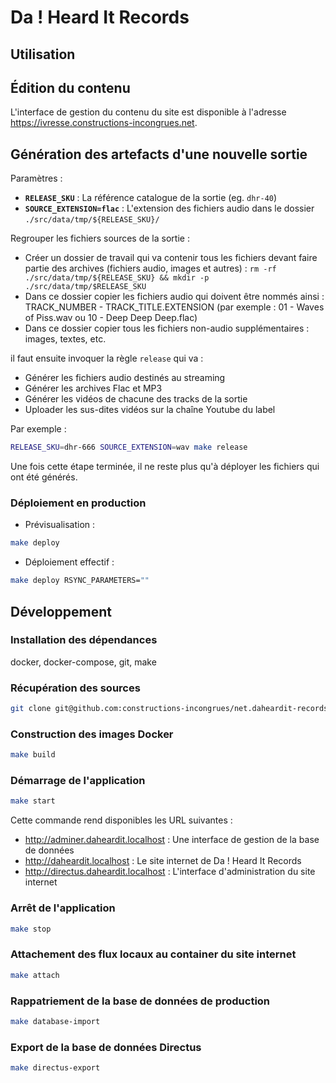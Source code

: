 # Da ! Heard It Records

## Utilisation

## Édition du contenu

L'interface de gestion du contenu du site est disponible à l'adresse <https://ivresse.constructions-incongrues.net>.

## Génération des artefacts d'une nouvelle sortie

Paramètres :

- **`RELEASE_SKU`** : La référence catalogue de la sortie (eg. `dhr-40`)
- **`SOURCE_EXTENSION=flac`** : L'extension des fichiers audio dans le dossier `./src/data/tmp/${RELEASE_SKU}/`

Regrouper les fichiers sources de la sortie :

- Créer un dossier de travail qui va contenir tous les fichiers devant faire partie des archives (fichiers audio, images et autres) : `rm -rf ./src/data/tmp/${RELEASE_SKU} && mkdir -p ./src/data/tmp/$RELEASE_SKU`
- Dans ce dossier copier les fichiers audio qui doivent être nommés ainsi : TRACK_NUMBER - TRACK_TITLE.EXTENSION (par exemple : 01 - Waves of Piss.wav ou 10 - Deep Deep Deep.flac)
- Dans ce dossier copier tous les fichiers non-audio supplémentaires : images, textes, etc.

il faut ensuite invoquer la règle `release` qui va :

- Générer les fichiers audio destinés au streaming
- Générer les archives Flac et MP3
- Générer les vidéos de chacune des tracks de la sortie
- Uploader les sus-dites vidéos sur la chaîne Youtube du label

Par exemple :

```sh
RELEASE_SKU=dhr-666 SOURCE_EXTENSION=wav make release
```

Une fois cette étape terminée, il ne reste plus qu'à déployer les fichiers qui ont été générés.

### Déploiement en production

- Prévisualisation :

```sh
make deploy
```

- Déploiement effectif :

```sh
make deploy RSYNC_PARAMETERS=""
```

## Développement

### Installation des dépendances

docker, docker-compose, git, make

### Récupération des sources

```sh
git clone git@github.com:constructions-incongrues/net.daheardit-records.www.git
```

### Construction des images Docker

```sh
make build
```

### Démarrage de l'application

```sh
make start
```

Cette commande rend disponibles les URL suivantes :

- <http://adminer.daheardit.localhost> : Une interface de gestion de la base de données
- <http://daheardit.localhost> : Le site internet de Da ! Heard It Records
- <http://directus.daheardit.localhost> : L'interface d'administration du site internet

### Arrêt de l'application

```sh
make stop
```

### Attachement des flux locaux au container du site internet

```sh
make attach
```

### Rappatriement de la base de données de production

```sh
make database-import
```

### Export de la base de données Directus

```sh
make directus-export
```
